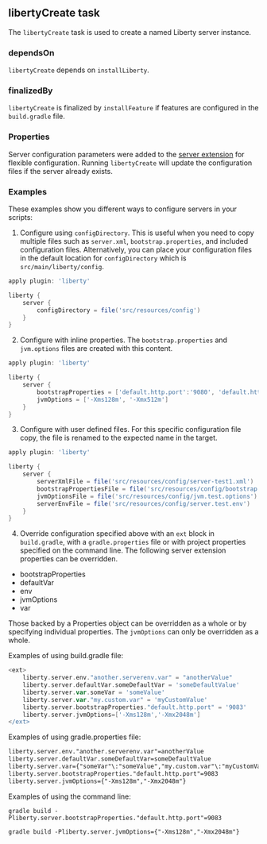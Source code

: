 ## libertyCreate task

The `libertyCreate` task is used to create a named Liberty server instance.

### dependsOn

`libertyCreate` depends on `installLiberty`.

### finalizedBy

`libertyCreate` is finalized by `installFeature` if features are configured in the `build.gradle` file.

### Properties

Server configuration parameters were added to the [server extension](libertyExtensions.md#liberty-server-configuration) for flexible configuration. Running `libertyCreate` will update the configuration files if the server already exists.

### Examples

These examples show you different ways to configure servers in your scripts:

1. Configure using `configDirectory`. This is useful when you need to copy multiple files such as `server.xml`, `bootstrap.properties`, and included configuration files. Alternatively, you can place your configuration files in the default location for `configDirectory` which is `src/main/liberty/config`.

```groovy
apply plugin: 'liberty'

liberty {
    server {
        configDirectory = file('src/resources/config')
    }
}
```
2. Configure with inline properties. The `bootstrap.properties` and `jvm.options` files are created with this content.

```groovy
apply plugin: 'liberty'

liberty {
    server {
        bootstrapProperties = ['default.http.port':'9080', 'default.https.port':'9443']
        jvmOptions = ['-Xms128m', '-Xmx512m']
    }
}
```
3. Configure with user defined files. For this specific configuration file copy, the file is renamed to the expected name in the target.

```groovy
apply plugin: 'liberty'

liberty {
    server {
        serverXmlFile = file('src/resources/config/server-test1.xml')
        bootstrapPropertiesFile = file('src/resources/config/bootstrap.test.properties')
        jvmOptionsFile = file('src/resources/config/jvm.test.options')
        serverEnvFile = file('src/resources/config/server.test.env')
    }
}
```

4. Override configuration specified above with an `ext` block in `build.gradle`, with a `gradle.properties` file or with project properties specified on the command line. The following server extension properties can be overridden.

* bootstrapProperties
* defaultVar
* env
* jvmOptions
* var

Those backed by a Properties object can be overridden as a whole or by specifying individual properties. The `jvmOptions` can only be overridden as a whole.

Examples of using build.gradle file:
```groovy
<ext>
    liberty.server.env."another.serverenv.var" = "anotherValue"
    liberty.server.defaultVar.someDefaultVar = 'someDefaultValue'
    liberty.server.var.someVar = 'someValue'
    liberty.server.var."my.custom.var" = 'myCustomValue'
    liberty.server.bootstrapProperties."default.http.port" = '9083'
    liberty.server.jvmOptions=['-Xms128m','-Xmx2048m']
</ext>
```

Examples of using gradle.properties file:
```xml
liberty.server.env."another.serverenv.var"=anotherValue
liberty.server.defaultVar.someDefaultVar=someDefaultValue
liberty.server.var={"someVar"\:"someValue","my.custom.var"\:"myCustomValue"}
liberty.server.bootstrapProperties."default.http.port"=9083
liberty.server.jvmOptions={"-Xms128m","-Xmx2048m"}
```

Examples of using the command line:

`gradle build -Pliberty.server.bootstrapProperties."default.http.port"=9083`

`gradle build -Pliberty.server.jvmOptions={"-Xms128m","-Xmx2048m"}`
